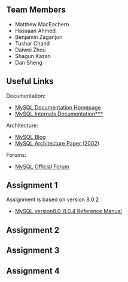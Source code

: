 ## Team Members

- Matthew MacEachern 
- Hassaan Ahmed 
- Benjamin Zaganjori 
- Tushar Chand 
- Daiwei Zhou 
- Shagun Kazan 
- Dan Sheng 

## Useful Links
Documentation:
- [MySQL Documentation Homepage](https://dev.mysql.com/doc/)
- [MySQL Internals Documentation***](https://dev.mysql.com/doc/internals/en/)

Architecture:
- [MySQL Blog](http://mysqladvice.blogspot.ca/2013/12/mysql-architecture.html)
- [MySQL Architecture Paper (2002)](https://s2.smu.edu/~rkotamarti/mysql.pdf)

Forums:
- [MySQL Official Forum](https://forums.mysql.com/)


## Assignment 1
Assignment is based on version 8.0.2
- [MySQL version8.0-8.0.4 Reference Manual](https://dev.mysql.com/doc/refman/8.0/en/mysql-nutshell.html)


## Assignment 2

## Assignment 3

## Assignment 4

